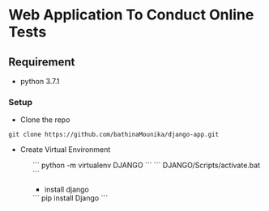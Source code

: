 # Web Application To Conduct Online Tests

## Requirement
<ul>
    <li>
        python 3.7.1
    </li>
</ul>

### Setup
<ul>
<li>Clone the repo</li>
</ul>

```
git clone https://github.com/bathinaMounika/django-app.git
```
<ul>
<li>Create Virtual Environment</li>
<ul>
```
python -m virtualenv DJANGO
```
```
DJANGO/Scripts/activate.bat    
```
<ul>
<li>install django</li>
</ul>
```
pip install Django
```
